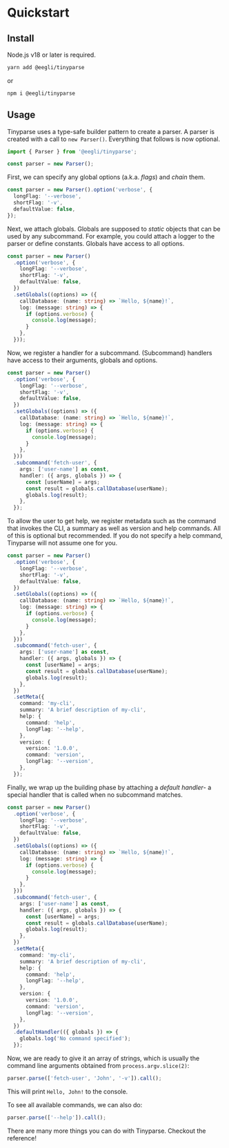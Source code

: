 # Quickstart

## Install

Node.js v18 or later is required.

```bash
yarn add @eegli/tinyparse
```

or

```bash
npm i @eegli/tinyparse
```

## Usage

Tinyparse uses a type-safe builder pattern to create a parser. A parser is created with a call to `new Parser()`. Everything that follows is now optional.

```ts
import { Parser } from '@eegli/tinyparse';

const parser = new Parser();
```

First, we can specify any global options (a.k.a. _flags_) and _chain_ them.

```ts
const parser = new Parser().option('verbose', {
  longFlag: '--verbose',
  shortFlag: '-v',
  defaultValue: false,
});
```

Next, we attach globals. Globals are supposed to _static_ objects that can be used by any subcommand. For example, you could attach a logger to the parser or define constants. Globals have access to all options.

```ts
const parser = new Parser()
  .option('verbose', {
    longFlag: '--verbose',
    shortFlag: '-v',
    defaultValue: false,
  })
  .setGlobals((options) => ({
    callDatabase: (name: string) => `Hello, ${name}!`,
    log: (message: string) => {
      if (options.verbose) {
        console.log(message);
      }
    },
  }));
```

Now, we register a handler for a subcommand. (Subcommand) handlers have access to their arguments, globals and options.

```ts
const parser = new Parser()
  .option('verbose', {
    longFlag: '--verbose',
    shortFlag: '-v',
    defaultValue: false,
  })
  .setGlobals((options) => ({
    callDatabase: (name: string) => `Hello, ${name}!`,
    log: (message: string) => {
      if (options.verbose) {
        console.log(message);
      }
    },
  }))
  .subcommand('fetch-user', {
    args: ['user-name'] as const,
    handler: ({ args, globals }) => {
      const [userName] = args;
      const result = globals.callDatabase(userName);
      globals.log(result);
    },
  });
```

To allow the user to get help, we register metadata such as the command that invokes the CLI, a summary as well as version and help commands. All of this is optional but recommended. If you do not specify a help command, Tinyparse will not assume one for you.

```ts
const parser = new Parser()
  .option('verbose', {
    longFlag: '--verbose',
    shortFlag: '-v',
    defaultValue: false,
  })
  .setGlobals((options) => ({
    callDatabase: (name: string) => `Hello, ${name}!`,
    log: (message: string) => {
      if (options.verbose) {
        console.log(message);
      }
    },
  }))
  .subcommand('fetch-user', {
    args: ['user-name'] as const,
    handler: ({ args, globals }) => {
      const [userName] = args;
      const result = globals.callDatabase(userName);
      globals.log(result);
    },
  })
  .setMeta({
    command: 'my-cli',
    summary: 'A brief description of my-cli',
    help: {
      command: 'help',
      longFlag: '--help',
    },
    version: {
      version: '1.0.0',
      command: 'version',
      longFlag: '--version',
    },
  });
```

Finally, we wrap up the building phase by attaching a _default handler_- a special handler that is called when no subcommand matches.

```ts
const parser = new Parser()
  .option('verbose', {
    longFlag: '--verbose',
    shortFlag: '-v',
    defaultValue: false,
  })
  .setGlobals((options) => ({
    callDatabase: (name: string) => `Hello, ${name}!`,
    log: (message: string) => {
      if (options.verbose) {
        console.log(message);
      }
    },
  }))
  .subcommand('fetch-user', {
    args: ['user-name'] as const,
    handler: ({ args, globals }) => {
      const [userName] = args;
      const result = globals.callDatabase(userName);
      globals.log(result);
    },
  })
  .setMeta({
    command: 'my-cli',
    summary: 'A brief description of my-cli',
    help: {
      command: 'help',
      longFlag: '--help',
    },
    version: {
      version: '1.0.0',
      command: 'version',
      longFlag: '--version',
    },
  })
  .defaultHandler(({ globals }) => {
    globals.log('No command specified');
  });
```

Now, we are ready to give it an array of strings, which is usually the command line arguments obtained from `process.argv.slice(2)`:

```ts
parser.parse(['fetch-user', 'John', '-v']).call();
```

This will print `Hello, John!` to the console.

To see all available commands, we can also do:

```ts
parser.parse(['--help']).call();
```

There are many more things you can do with Tinyparse. Checkout the reference!
